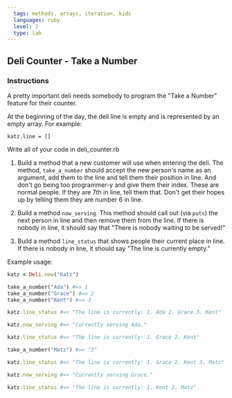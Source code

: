 ```yaml
---
  tags: methods, arrays, iteration, kids
  languages: ruby
  level: 2
  type: lab
---
```


## Deli Counter - Take a Number

### Instructions

A pretty important deli needs somebody to program the "Take a Number" feature for their counter.

At the beginning of the day, the deli line is empty and is represented by an empty array. For example:

`katz.line = []`

Write all of your code in deli_counter.rb

1. Build a method that a new customer will use when entering the deli. The method, `take_a_number` should accept the new person's name as an argument, add them to the line and tell them their position in line. And don't go being too programmer-y and give them their index. These are normal people. If they are 7th in line, tell them that. Don't get their hopes up by telling them they are number 6 in line.

2. Build a method `now_serving`. This method should call out (via `puts`) the next person in line and then remove them from the line. If there is nobody in line, it should say that "There is nobody waiting to be served!"

3. Build a method `line_status` that shows people their current place in line. If there is nobody in line, it should say "The line is currently empty."

Example usage:

  ```ruby
  katz = Deli.new("Katz")

  take_a_number("Ada") #=> 1
  take_a_number("Grace") #=> 2
  take_a_number("Kent") #=> 3

  katz.line_status #=> "The line is currently: 1. Ada 2. Grace 3. Kent"

  katz.now_serving #=> "Currently serving Ada."

  katz.line_status #=> "The line is currently: 1. Grace 2. Kent"

  take_a_number("Matz") #=> "3"

  katz.line_status #=> "The line is currently: 1. Grace 2. Kent 3. Matz"

  katz.now_serving #=> "Currently serving Grace."

  katz.line_status #=> "The line is currently: 1. Kent 2. Matz"
  ```

